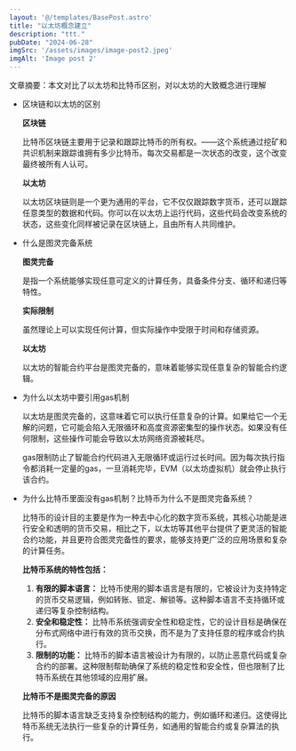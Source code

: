 ```yaml
---
layout: '@/templates/BasePost.astro'
title: "以太坊概念建立"
description: "ttt."
pubDate: "2024-06-28"
imgSrc: '/assets/images/image-post2.jpeg'
imgAlt: 'Image post 2'
---
```


文章摘要：本文对比了以太坊和比特币区别，对以太坊的大致概念进行理解

- 区块链和以太坊的区别

    **区块链**

    比特币区块链主要用于记录和跟踪比特币的所有权。——这个系统通过挖矿和共识机制来跟踪谁拥有多少比特币。每次交易都是一次状态的改变，这个改变最终被所有人认可。

    **以太坊**

    以太坊区块链则是一个更为通用的平台，它不仅仅跟踪数字货币，还可以跟踪任意类型的数据和代码。你可以在以太坊上运行代码，这些代码会改变系统的状态，这些变化同样被记录在区块链上，且由所有人共同维护。

- 什么是图灵完备系统

    **图灵完备**

    是指一个系统能够实现任意可定义的计算任务，具备条件分支、循环和递归等特性。

    **实际限制**

    虽然理论上可以实现任何计算，但实际操作中受限于时间和存储资源。

    **以太坊**

    以太坊的智能合约平台是图灵完备的，意味着能够实现任意复杂的智能合约逻辑。

- 为什么以太坊中要引用gas机制

    以太坊是图灵完备的，这意味着它可以执行任意复杂的计算。如果给它一个无解的问题，它可能会陷入无限循环和高度资源密集型的操作状态。如果没有任何限制，这些操作可能会导致以太坊网络资源被耗尽。

    gas限制防止了智能合约代码进入无限循环或运行过长时间。因为每次执行指令都消耗一定量的gas，一旦消耗完毕，EVM（以太坊虚拟机）就会停止执行该合约。

- 为什么比特币里面没有gas机制？比特币为什么不是图灵完备系统？

    比特币的设计目的主要是作为一种去中心化的数字货币系统，其核心功能是进行安全和透明的货币交易，相比之下，以太坊等其他平台提供了更灵活的智能合约功能，并且更符合图灵完备性的要求，能够支持更广泛的应用场景和复杂的计算任务。

    **比特币系统的特性包括：**

    1. **有限的脚本语言：** 比特币使用的脚本语言是有限的，它被设计为支持特定的货币交易逻辑，例如转账、锁定、解锁等。这种脚本语言不支持循环或递归等复杂控制结构。
    2. **安全和稳定性：** 比特币系统强调安全性和稳定性，它的设计目标是确保在分布式网络中进行有效的货币交换，而不是为了支持任意的程序或合约执行。
    3. **限制的功能：** 比特币的脚本语言被设计为有限的，以防止恶意代码或复杂合约的部署。这种限制帮助确保了系统的稳定性和安全性，但也限制了比特币系统在其他领域的应用扩展。

    **比特币不是图灵完备的原因**

    比特币的脚本语言缺乏支持复杂控制结构的能力，例如循环和递归。这使得比特币系统无法执行一些复杂的计算任务，如通用的智能合约或复杂算法的执行。
